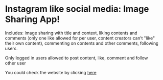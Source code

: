 # Instagram like social media: Image Sharing App!
Includes: Image sharing with title and context, liking contents and comments (only one like allowed for per user, 
content creators can't "like" their own content), commenting on contents and other comments, following users.

Only logged in users allowed to post content, like, comment and follow other user

You could check the website by clicking [here](https://image-sharing-with-mongodb.glitch.me/)

